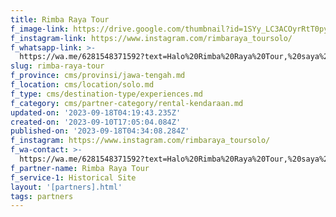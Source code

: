 ```yaml
---
title: Rimba Raya Tour
f_image-link: https://drive.google.com/thumbnail?id=1SYy_LC3ACOyrRtT0py30y_lfgykLM2tf
f_instagram-link: https://www.instagram.com/rimbaraya_toursolo/
f_whatsapp-link: >-
  https://wa.me/6281548371592?text=Halo%20Rimba%20Raya%20Tour,%20saya%20dapat%20info%20dari%20@loocale.id%20dan%20punya%20pertanyaan
slug: rimba-raya-tour
f_province: cms/provinsi/jawa-tengah.md
f_location: cms/location/solo.md
f_type: cms/destination-type/experiences.md
f_category: cms/partner-category/rental-kendaraan.md
updated-on: '2023-09-18T04:19:43.235Z'
created-on: '2023-09-10T17:05:04.084Z'
published-on: '2023-09-18T04:34:08.284Z'
f_instagram: https://www.instagram.com/rimbaraya_toursolo/
f_wa-contact: >-
  https://wa.me/6281548371592?text=Halo%20Rimba%20Raya%20Tour,%20saya%20dapat%20info%20dari%20@loocale.id%20dan%20punya%20pertanyaan
f_partner-name: Rimba Raya Tour
f_service-1: Historical Site
layout: '[partners].html'
tags: partners
---
```



